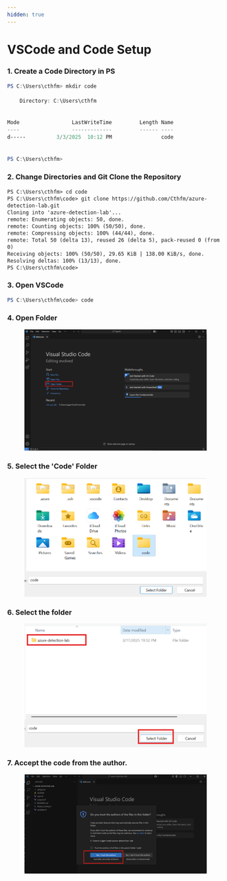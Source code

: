 ```yaml
---
hidden: true
---
```


# VSCode and Code Setup

### 1. Create a Code Directory in PS

```powershell
PS C:\Users\cthfm> mkdir code

    Directory: C:\Users\cthfm


Mode                 LastWriteTime         Length Name
----                 -------------         ------ ----
d-----          3/3/2025  10:12 PM                code


PS C:\Users\cthfm>
```

### 2. Change Directories and Git Clone the Repository

```
PS C:\Users\cthfm> cd code
PS C:\Users\cthfm\code> git clone https://github.com/Cthfm/azure-detection-lab.git
Cloning into 'azure-detection-lab'...
remote: Enumerating objects: 50, done.
remote: Counting objects: 100% (50/50), done.
remote: Compressing objects: 100% (44/44), done.
remote: Total 50 (delta 13), reused 26 (delta 5), pack-reused 0 (from 0)
Receiving objects: 100% (50/50), 29.65 KiB | 138.00 KiB/s, done.
Resolving deltas: 100% (13/13), done.
PS C:\Users\cthfm\code>
```

### 3. Open VSCode

```powershell
PS C:\Users\cthfm\code> code
```

### 4. Open Folder

<figure><img src=".gitbook/assets/openfolder_vscode.png" alt=""><figcaption></figcaption></figure>

### 5. Select the 'Code' Folder

<figure><img src=".gitbook/assets/image (4) (1) (1) (1).png" alt=""><figcaption></figcaption></figure>



### 6. Select the folder

<figure><img src=".gitbook/assets/image (7) (1).png" alt=""><figcaption></figcaption></figure>



### 7. Accept the code from the author.

<figure><img src=".gitbook/assets/image (1) (1) (1).png" alt=""><figcaption></figcaption></figure>
